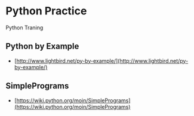 # Python Practice

Python Traning

## Python by Example
* [http://www.lightbird.net/py-by-example/](http://www.lightbird.net/py-by-example/)

## SimplePrograms

* [https://wiki.python.org/moin/SimplePrograms](https://wiki.python.org/moin/SimplePrograms)

